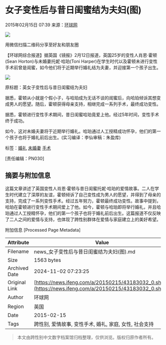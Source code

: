 # 女子变性后与昔日闺蜜结为夫妇(图)

2015年02月15日 07:39 来源：[环球网](http://look.huanqiu.com/article/2015-02/5683262.html)

![](http://h2.ifengimg.com/0f56ee67a4c375c2/2013/1106/indeccode.png)

用微信扫描二维码分享至好友和朋友圈

【环球网综合报道】据英国《镜报》2月12日报道，英国25岁的变性人肖恩·霍顿(Sean Horton)与未婚妻托妮·哈珀(Toni Harper)在学生时代以及霍顿未进行变性手术前曾是闺蜜，如今他们将于近期举行婚礼结为夫妻，并迎接第一个孩子出生。

![](http://y1.ifengimg.com/cmpp/2015/02/15/08/e4843189-ff07-4832-93ad-5d6dea5276f9_size49_w600_h399.jpg)

原标题：英女子变性后与昔日闺蜜结为夫妇

据悉，霍顿从小就是个假小子，与哈珀成为无话不谈的闺蜜后，向哈珀倾诉其想变成男人的愿望。随后，霍顿获得母亲支持，相继完成一系列手术，最终成功变性。

据悉，霍顿进行变性手术期间，昔日闺蜜哈珀竟爱上他。经过5年时间，变性手术终于成功。

如今，这对未婚夫妻将于近期举行婚礼。哈珀通过人工授精成功怀孕，他们的第一个孩子也将于婚礼前后出生。(实习编译：李仙审稿：朱盈库)

标签：[婚礼](http://search.ifeng.com/sofeng/search.action?c=1&q=%E5%A9%9A%E7%A4%BC) [未婚妻](http://search.ifeng.com/sofeng/search.action?c=1&q=%E6%9C%AA%E5%A9%9A%E5%A6%BB) [手术](http://search.ifeng.com/sofeng/search.action?c=1&q=%E6%89%8B%E6%9C%AF)

\[责任编辑：PN030\]

## 摘要与附加信息

<!-- tcd_abstract -->
这篇文章讲述了英国变性人肖恩·霍顿与昔日闺蜜托妮·哈珀的爱情故事。二人在学生时代建立了深厚的友谊，霍顿倾诉了自己变性成为男人的愿望，并得到了母亲的支持，完成了一系列变性手术。经过五年努力，霍顿最终成功变性。故事中提到，哈珀在霍顿进行变性手术期间爱上了他。如今，霍顿与哈珀即将举行婚礼，并且哈珀通过人工授精怀孕，他们的第一个孩子也将于婚礼前后出生。这篇报道不仅反映了二人之间的爱情与支持，也体现了跨性别群体在爱情与家庭建立上的美好希望。
<!-- tcd_abstract_end -->

附加信息 [Processed Page Metadata]

| Attribute       | Value                                  |
|-----------------|----------------------------------------|
| Filename        | news_女子变性后与昔日闺蜜结为夫妇(图).md                             |
| Size            | 1563 bytes                           |
| Archived Date   | 2024-11-02 07:23:25                             |
| Original Link   | [https://news.ifeng.com/a/20150215/43183032_0.shtml](https://news.ifeng.com/a/20150215/43183032_0.shtml)                       |
| Author          | 环球网                               |
| Region          | 英国                               |
| Date            | 2015-02-15                                 |
| Tags            | 跨性别, 爱情故事, 变性手术, 婚礼, 家庭, 女性, 社会支持                                 |
>
> 本文由跨性别中文数字档案馆归档整理，仅供浏览。版权归原作者所有。
>